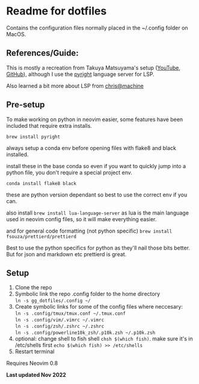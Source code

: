 # Readme for dotfiles

Contains the configuration files normally placed in the ~/.config folder on MacOS.

## References/Guide:

This is mostly a recreation from Takuya Matsuyama's setup ([YouTube](https://www.youtube.com/watch?v=ajmK0ZNcM4Q&t=2233s&ab_channel=devaslife), [GitHub](https://github.com/craftzdog/dotfiles-public)), although I use the [pyright](https://github.com/microsoft/pyright) language server for LSP. 

Also learned a bit more about LSP from [chris@machine](https://www.youtube.com/watch?v=b7OguLuaYvE&ab_channel=chris%40machine)

## Pre-setup

To make working on python in neovim easier, some features have been included that require extra installs.

`brew install pyright`

always setup a conda env before opening files with flake8 and black installed.

install these in the base conda so even if you want to quickly jump into a python file, you don't require a special project env.

`conda install flake8 black`

these are python version dependant so best to use the correct env if you can.

also install `brew install lua-language-server` as lua is the main language used in neovim config files, so it will make everything easier.

and for general code formatting (not python specific) `brew install fsouza/prettierd/prettierd`

Best to use the python specifics for python as they'll nail those bits better. But for json and markdown etc prettierd is great.

## Setup

1. Clone the repo
2. Symbolic link the repo .config folder to the home directory  
`ln -s gg_dotfiles/.config ~/`
3. Create symbolic links for some of the config files where neccesary:  
`ln -s .config/tmux/tmux.conf ~/.tmux.conf`  
`ln -s .config/vim/.vimrc ~/.vimrc`  
`ln -s .config/zsh/.zshrc ~/.zshrc`  
`ln -s .config/powerline10k_zsh/.p10k.zsh ~/.p10k.zsh`  
4. optional: change shell to fish shell `chsh $(which fish)`. make sure it's in /etc/shells first `echo $(which fish) >> /etc/shells`
5. Restart terminal

Requires Neovim 0.8

**Last updated Nov 2022**
